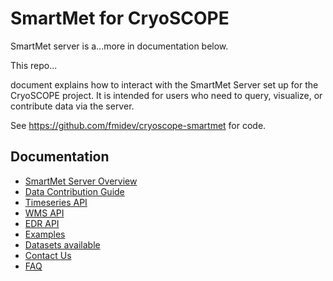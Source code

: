 # SmartMet for CryoSCOPE
SmartMet server is a...more in documentation below. 

This repo...

 document explains how to interact with the SmartMet Server set up for the CryoSCOPE project. It is intended for users who need to query, visualize, or contribute data via the server.

 See https://github.com/fmidev/cryoscope-smartmet for code. 


## Documentation

- [SmartMet Server Overview](docs/00_Overview.md)
- [Data Contribution Guide](docs/01_Data_Contribution.md)
- [Timeseries API](docs/02_Timeseries.md)
- [WMS API](docs/03_WMS.md)
- [EDR API](docs/04_EDR.md)
- [Examples](docs/05_Examples.md)
- [Datasets available](docs/06_Datasets.md)
- [Contact Us](docs/07_Contact.md)
- [FAQ](docs/08_FAQ.md)

